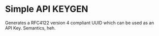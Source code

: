 # Simple API KEYGEN

Generates a RFC4122 version 4 compliant UUID which can be used as an API Key. Semantics, heh.

